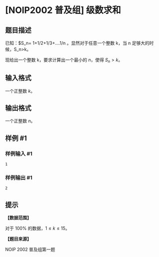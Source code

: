 # [NOIP2002 普及组] 级数求和

## 题目描述

已知：$S_n= 1+1/2+1/3+....1/n  。显然对于任意一个整数 k，当 n 足够大的时候，S_n>k。

现给出一个整数 k，要求计算出一个最小的 $n$，使得 $S_n>k$。

## 输入格式

一个正整数 $k$。

## 输出格式

一个正整数 $n$。

## 样例 #1

### 样例输入 #1

```
1
```

### 样例输出 #1

```
2
```

## 提示

**【数据范围】**

对于 $100\%$ 的数据，$1\le k \le 15$。

**【题目来源】**

NOIP 2002 普及组第一题
